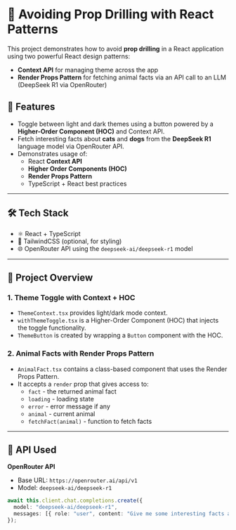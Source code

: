 # 🛑 Avoiding Prop Drilling with React Patterns

This project demonstrates how to avoid **prop drilling** in a React application using two powerful React design patterns:

- **Context API** for managing theme across the app
- **Render Props Pattern** for fetching animal facts via an API call to an LLM (DeepSeek R1 via OpenRouter)

## 🚀 Features

- Toggle between light and dark themes using a button powered by a **Higher-Order Component (HOC)** and Context API.
- Fetch interesting facts about **cats** and **dogs** from the **DeepSeek R1** language model via OpenRouter API.
- Demonstrates usage of:
  - React **Context API**
  - **Higher Order Components (HOC)**
  - **Render Props Pattern**
  - TypeScript + React best practices

---

## 🛠️ Tech Stack

- ⚛️ React + TypeScript
- 💅 TailwindCSS (optional, for styling)
- 🌐 OpenRouter API using the `deepseek-ai/deepseek-r1` model

---

## 📁 Project Overview

### 1. Theme Toggle with Context + HOC

- `ThemeContext.tsx` provides light/dark mode context.
- `withThemeToggle.tsx` is a Higher-Order Component (HOC) that injects the toggle functionality.
- `ThemeButton` is created by wrapping a `Button` component with the HOC.

### 2. Animal Facts with Render Props Pattern

- `AnimalFact.tsx` contains a class-based component that uses the Render Props Pattern.
- It accepts a `render` prop that gives access to:
  - `fact` - the returned animal fact
  - `loading` - loading state
  - `error` - error message if any
  - `animal` - current animal
  - `fetchFact(animal)` - function to fetch facts

---

## 🧪 API Used

**OpenRouter API**
- Base URL: `https://openrouter.ai/api/v1`
- Model: `deepseek-ai/deepseek-r1`

```ts
await this.client.chat.completions.create({
  model: "deepseek-ai/deepseek-r1",
  messages: [{ role: "user", content: "Give me some interesting facts about cats." }],
});
